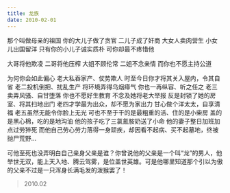 ```yaml
---
title: 龙族
date: 2010-02-01
---
```


那个叫做母亲的祖国
你的大儿子做了贪官
二儿子成了奸商
大女人卖肉营生
小女儿出国留洋
只有你的小儿子诚实质朴
可你却最不疼惜他
<!--more-->
大哥将他欺凌
二哥将他压榨
大姐不顾伦常
二姐不念亲情
而你也不愿主持公道

为何你会如此偏心
老大私吞家产、仗势欺人
时至今日你才将其关入屋内，令其自省
老二投机倒把、扰乱生产
将环境弄得乌烟瘴气
你也一再纵容、听之任之
老三卖弄风骚、自甘堕落
你也不愿好生教育
不念及她将老大举报
反是封锁了她的房室、将其扫地出门
老四才学最为出众，却不愿为家出力
甘心做个洋太太，自享清福
老五虽然无能令你脸上无光
可也不至于干的是最粗重的活、住的是小柴房
盖的是黑心棉，吃的是地沟油
他的孩子吃了三氯氰胺奶送了小命
他的妻子整日加班加点过劳猝死
而他自己劳心劳力落得一身顽疾，却因看不起病、买不起墓地，终被抛尸荒野…

可他至死也没弄明白自己亲身父亲是谁？你曾说他的父亲是一个叫“龙”的男人，他举世无双，能上天入地、腾云驾雾，是位盖世英雄。可是他哪里知道那个引以为傲的父亲不过是一只浑身长满毛发的泼猴罢了！

> 2010.02